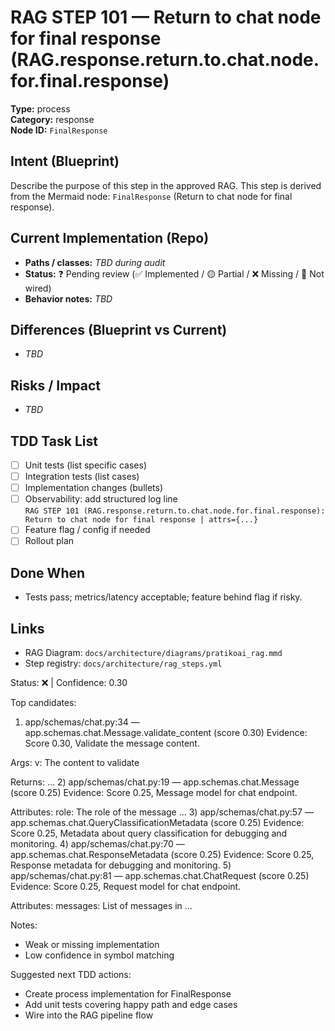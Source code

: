 # RAG STEP 101 — Return to chat node for final response (RAG.response.return.to.chat.node.for.final.response)

**Type:** process  
**Category:** response  
**Node ID:** `FinalResponse`

## Intent (Blueprint)
Describe the purpose of this step in the approved RAG. This step is derived from the Mermaid node: `FinalResponse` (Return to chat node for final response).

## Current Implementation (Repo)
- **Paths / classes:** _TBD during audit_
- **Status:** ❓ Pending review (✅ Implemented / 🟡 Partial / ❌ Missing / 🔌 Not wired)
- **Behavior notes:** _TBD_

## Differences (Blueprint vs Current)
- _TBD_

## Risks / Impact
- _TBD_

## TDD Task List
- [ ] Unit tests (list specific cases)
- [ ] Integration tests (list cases)
- [ ] Implementation changes (bullets)
- [ ] Observability: add structured log line  
  `RAG STEP 101 (RAG.response.return.to.chat.node.for.final.response): Return to chat node for final response | attrs={...}`
- [ ] Feature flag / config if needed
- [ ] Rollout plan

## Done When
- Tests pass; metrics/latency acceptable; feature behind flag if risky.

## Links
- RAG Diagram: `docs/architecture/diagrams/pratikoai_rag.mmd`
- Step registry: `docs/architecture/rag_steps.yml`


<!-- AUTO-AUDIT:BEGIN -->
Status: ❌  |  Confidence: 0.30

Top candidates:
1) app/schemas/chat.py:34 — app.schemas.chat.Message.validate_content (score 0.30)
   Evidence: Score 0.30, Validate the message content.

Args:
    v: The content to validate

Returns:
  ...
2) app/schemas/chat.py:19 — app.schemas.chat.Message (score 0.25)
   Evidence: Score 0.25, Message model for chat endpoint.

Attributes:
    role: The role of the message ...
3) app/schemas/chat.py:57 — app.schemas.chat.QueryClassificationMetadata (score 0.25)
   Evidence: Score 0.25, Metadata about query classification for debugging and monitoring.
4) app/schemas/chat.py:70 — app.schemas.chat.ResponseMetadata (score 0.25)
   Evidence: Score 0.25, Response metadata for debugging and monitoring.
5) app/schemas/chat.py:81 — app.schemas.chat.ChatRequest (score 0.25)
   Evidence: Score 0.25, Request model for chat endpoint.

Attributes:
    messages: List of messages in ...

Notes:
- Weak or missing implementation
- Low confidence in symbol matching

Suggested next TDD actions:
- Create process implementation for FinalResponse
- Add unit tests covering happy path and edge cases
- Wire into the RAG pipeline flow
<!-- AUTO-AUDIT:END -->